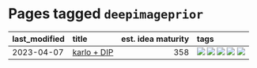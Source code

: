 # Pages tagged `deepimageprior`

|last_modified|title|est. idea maturity|tags
|:---|:---|---:|:---|
|2023-04-07|[karlo + DIP](../karlo-dip.md)|358|[![](https://img.shields.io/badge/tag-deepimageprior-6013c8)](../tags/deepimageprior.md) [![](https://img.shields.io/badge/tag-experimental-c4fb38)](../tags/experimental.md) [![](https://img.shields.io/badge/tag-image_generation-e3be61)](../tags/image_generation.md) [![](https://img.shields.io/badge/tag-prior-e9b626)](../tags/prior.md) [![](https://img.shields.io/badge/tag-wip-12f6d5)](../tags/wip.md)|